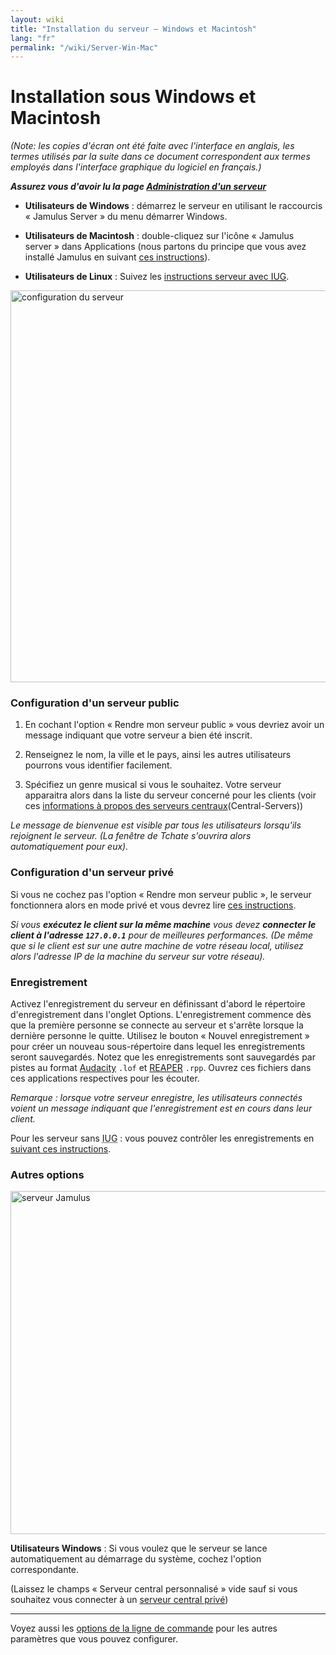 ```yaml
---
layout: wiki
title: "Installation du serveur – Windows et Macintosh"
lang: "fr"
permalink: "/wiki/Server-Win-Mac"
---
```


# Installation sous Windows et Macintosh
_(Note: les copies d'écran ont été faite avec l'interface en anglais, les termes utilisés par la suite dans ce document correspondent aux termes employés dans l'interface graphique du logiciel en français.)_

**_Assurez vous d'avoir lu la page [Administration d'un serveur](Running-a-Server)_**

* **Utilisateurs de Windows** : démarrez le serveur en utilisant le raccourcis « Jamulus Server » du menu démarrer Windows.

* **Utilisateurs de Macintosh** : double-cliquez sur l'icône « Jamulus server » dans Applications (nous partons du principe que vous avez installé Jamulus en suivant [ces instructions](Installation-for-Macintosh)).

* **Utilisateurs de Linux** : Suivez les [instructions serveur avec <abbr title="Interface utilisateur graphique">IUG</abbr>](Server-Linux#serveur-avec-iug).

<img width="627" alt="configuration du serveur" src="https://user-images.githubusercontent.com/4561747/87871031-19ed7280-c9a5-11ea-9104-6234a227ed62.png">

### Configuration d'un serveur public

1. En cochant l'option « Rendre mon serveur public » vous devriez avoir un message indiquant que votre serveur a bien été inscrit.

1. Renseignez le nom, la ville et le pays, ainsi les autres utilisateurs pourrons vous identifier facilement.

1. Spécifiez un genre musical si vous le souhaitez. Votre serveur apparaitra alors dans la liste du serveur concerné pour les clients (voir ces [informations à propos des serveurs centraux](Central-Servers)(Central-Servers))  
  
_Le message de bienvenue est visible par tous les utilisateurs lorsqu'ils rejoignent le serveur. (La fenêtre de Tchate s'ouvrira alors automatiquement pour eux)._

### Configuration d'un serveur privé

Si vous ne cochez pas l'option « Rendre mon serveur public », le serveur fonctionnera alors en mode privé et vous devrez lire [ces instructions](Running-a-Private-Server).

_Si vous **exécutez le client sur la même machine** vous devez **connecter le client à l'adresse `127.0.0.1`** pour de meilleures performances. (De même que si le client est sur une autre machine de votre réseau local, utilisez alors l'adresse IP de la machine du serveur sur votre réseau)._

### Enregistrement

Activez l'enregistrement du serveur en définissant d'abord le répertoire d'enregistrement dans l'onglet Options. L'enregistrement commence dès que la première personne se connecte au serveur et s'arrête lorsque la dernière personne le quitte. Utilisez le bouton « Nouvel enregistrement » pour créer un nouveau sous-répertoire dans lequel les enregistrements seront sauvegardés. Notez que les enregistrements sont sauvegardés par pistes au format [Audacity](https://www.audacityteam.org/) `.lof` et [REAPER](https://en.wikipedia.org/wiki/REAPER) `.rpp`. Ouvrez ces fichiers dans ces applications respectives pour les écouter.

_Remarque : lorsque votre serveur enregistre, les utilisateurs connectés voient un message indiquant que l'enregistrement est en cours dans leur client._

Pour les serveur sans <abbr title="Interface utilisateur graphique">IUG</abbr> : vous pouvez contrôler les enregistrements en [suivant ces instructions](Server-Linux#gestion-des-enregistrements).


### Autres options

<img width="549" alt="serveur Jamulus" src="https://user-images.githubusercontent.com/4561747/95724775-accd3e80-0c6e-11eb-90ba-7131e9c15316.png">

**Utilisateurs Windows** : Si vous voulez que le serveur se lance automatiquement au démarrage du système, cochez l'option correspondante.

(Laissez le champs « Serveur central personnalisé » vide sauf si vous souhaitez vous connecter à un [serveur central privé](Choosing-a-Server-Type#3-serveur-central))

***

Voyez aussi les [options de la ligne de commande](Command-Line-Options) pour les autres paramètres que vous pouvez configurer.
